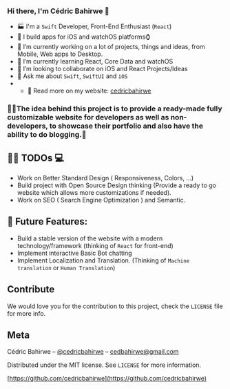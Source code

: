 ### Hi there, I'm Cédric Bahirwe 👋


-  🏭 I'm a `Swift` Developer, Front-End Enthusiast (`React`)
- 📱 I build apps for iOS and watchOS platforms⌚️
- 🔭 I’m currently working on a lot of projects, things and ideas, from Mobile, Web apps to Desktop.
- 🌱 I’m currently learning React, Core Data and watchOS
- 👯 I’m looking to collaborate on iOS and React Projects/Ideas
- 💬 Ask me about `Swift`, `SwiftUI` and `iOS`
- - 🔦 Read more on my website: [cedricbahirwe](https://cedricbahirwe.github.io)


### 🎉📖The idea behind this project is to provide a ready-made fully customizable website for developers as well as non-developers, to showcase their portfolio and also have the ability to do blogging.🎉



## ✍🏽 TODOs 💻

- Work on Better Standard Design ( Responsiveness, Colors, ...)
- Build project with Open Source Design thinking (Provide a ready to go website which allows more customizations if needed).
- Work on SEO ( Search Engine Optimization ) and Semantic.

## 🔐 Future Features:

- Build a stable version of the website with a modern technology/framework (thinking of `React` for front-end)
- Implement interactive Basic Bot chatting
- Implement Localization and Translation. (Thinking of `Machine translation` or `Human Translation`)


## Contribute

We would love you for the contribution to this project, check the ``LICENSE`` file for more info.

## Meta

Cédric Bahirwe – [@cedricbahirwe](https://twitter.com/cedricbahirwe) – cedbahirwe@gmail.com

Distributed under the MIT license. See ``LICENSE`` for more information.

[https://github.com/cedricbahirwe](https://github.com/cedricbahirwe)
